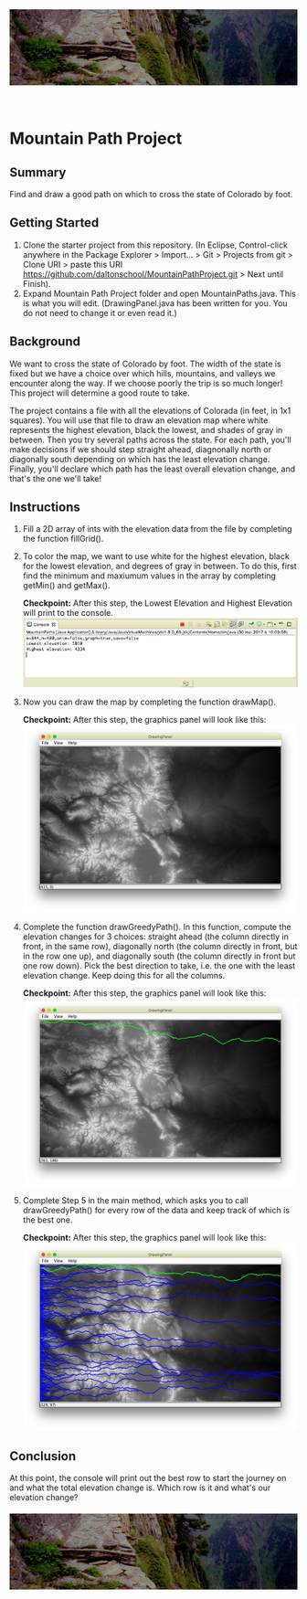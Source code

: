 <div style="height:170px;overflow: hidden">
 <img src="mountain-path.jpg" width="100%" style="position:relative;top:-200px;">
 </div>

# Mountain Path Project

## Summary
Find and draw a good path on which to cross the state of Colorado by foot.

## Getting Started
1. Clone the starter project from this repository. (In Eclipse, Control-click anywhere in the Package Explorer > Import... > Git > Projects from git > Clone URI > paste this URI https://github.com/daltonschool/MountainPathProject.git > Next until Finish).
2. Expand Mountain Path Project folder and open MountainPaths.java. This is what you will edit. (DrawingPanel.java has been written for you. You do not need to change it or even read it.)

## Background
We want to cross the state of Colorado by foot. The width of the state is fixed but we have a choice over which hills, mountains, and valleys we encounter along the way. If we choose poorly the trip is so much longer! This project will determine a good route to take. 

The project contains a file with all the elevations of Colorada (in feet, in 1x1 squares). You will use that file to draw an elevation map where white represents the highest elevation, black the lowest, and shades of gray in between. Then you try several paths across the state. For each path, you'll make decisions if we should step straight ahead, diagnonally north or diagonally south depending on which has the least elevation change. Finally, you'll declare which path has the least overall elevation change, and that's the one we'll take! 

## Instructions
1. Fill a 2D array of ints with the elevation data from the file by completing the function fillGrid().
1. To color the map, we want to use white for the highest elevation, black for the lowest elevation, and degrees of gray in between. To do this, first find the minimum and maxiumum values in the array by completing getMin() and getMax(). 

   **Checkpoint:** After this step, the Lowest Elevation and Highest Elevation will print to the console.
    ![First console output](console-output-01.png)
    
1. Now you can draw the map by completing the function drawMap().

   **Checkpoint:** After this step, the graphics panel will look like this:
   ![Graphics panel](graphics-panel.png)

1. Complete the function drawGreedyPath(). In this function, compute the elevation changes for 3 choices: straight ahead (the column directly in front, in the same row), diagonally north (the column directly in front, but in the row one up), and diagonally south (the column directly in front but one row down).  Pick the best direction to take, i.e. the one with the least elevation change. Keep doing this for all the columns.  

   **Checkpoint:** After this step, the graphics panel will look like this:
   ![Graphics panel](graphics-panel-02.png)
   
 1. Complete Step 5 in the main method, which asks you to call drawGreedyPath() for every row of the data and keep track of which is the best one.
 
    **Checkpoint:** After this step, the graphics panel will look like this:
   ![Graphics panel](graphics-panel-03.png)
   
## Conclusion   
At this point, the console will print out the best row to start the journey on and what the total elevation change is. Which row is it and what's our elevation change?

<div style="height:400px;overflow: hidden;margin-top:20px">
 <img src="mountain-path.jpg" width="100%" style="position:relative;top:-200px;">
 </div>
